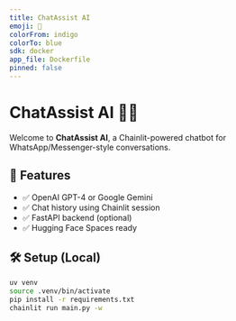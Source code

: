 ```yaml
---
title: ChatAssist AI
emoji: 🤖
colorFrom: indigo
colorTo: blue
sdk: docker
app_file: Dockerfile
pinned: false
---
```



# ChatAssist AI 🤖💬

Welcome to **ChatAssist AI**, a Chainlit-powered chatbot for WhatsApp/Messenger-style conversations.

## 🌟 Features
- ✅ OpenAI GPT-4 or Google Gemini
- ✅ Chat history using Chainlit session
- ✅ FastAPI backend (optional)
- ✅ Hugging Face Spaces ready

## 🛠 Setup (Local)

```bash
uv venv
source .venv/bin/activate
pip install -r requirements.txt
chainlit run main.py -w
